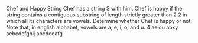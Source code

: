 Chef and Happy String
Chef has a string S with him. Chef is happy if the string contains a contiguous substring of length strictly greater than 2
2 in which all its characters are vowels. Determine whether Chef is happy or not.
Note that, in english alphabet, vowels are a, e, i, o, and u.
4
aeiou
abxy
aebcdefghij
abcdeeafg